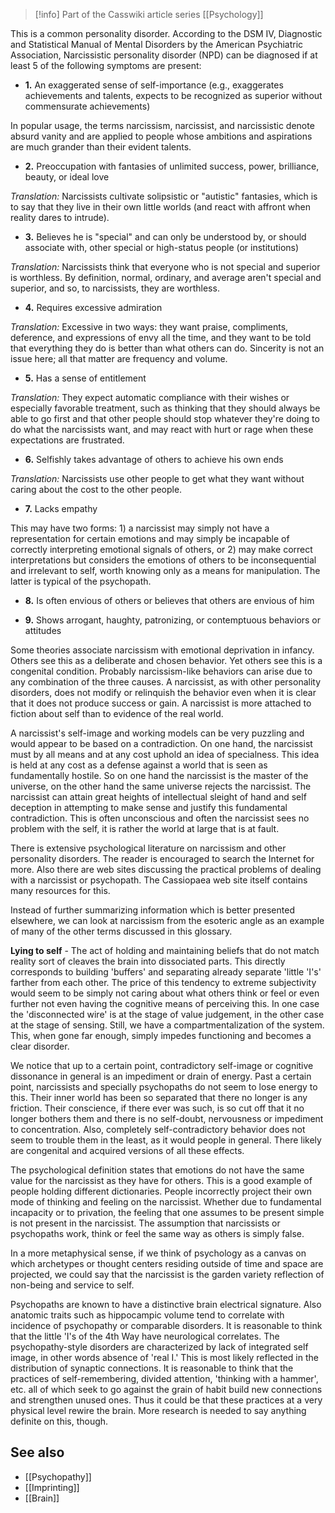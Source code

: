 > [!info] Part of the Casswiki article series [[Psychology]]

This is a common personality disorder. According to the DSM IV, Diagnostic and Statistical Manual of Mental Disorders by the American Psychiatric Association, Narcissistic personality disorder (NPD) can be diagnosed if at least 5 of the following symptoms are present:

*   **1.** An exaggerated sense of self-importance (e.g., exaggerates achievements and talents, expects to be recognized as superior without commensurate achievements)

In popular usage, the terms narcissism, narcissist, and narcissistic denote absurd vanity and are applied to people whose ambitions and aspirations are much grander than their evident talents.

*   **2.** Preoccupation with fantasies of unlimited success, power, brilliance, beauty, or ideal love

_Translation:_ Narcissists cultivate solipsistic or "autistic" fantasies, which is to say that they live in their own little worlds (and react with affront when reality dares to intrude).

*   **3.** Believes he is "special" and can only be understood by, or should associate with, other special or high-status people (or institutions)

_Translation:_ Narcissists think that everyone who is not special and superior is worthless. By definition, normal, ordinary, and average aren't special and superior, and so, to narcissists, they are worthless.

*   **4.** Requires excessive admiration

_Translation:_ Excessive in two ways: they want praise, compliments, deference, and expressions of envy all the time, and they want to be told that everything they do is better than what others can do. Sincerity is not an issue here; all that matter are frequency and volume.

*   **5.** Has a sense of entitlement

_Translation:_ They expect automatic compliance with their wishes or especially favorable treatment, such as thinking that they should always be able to go first and that other people should stop whatever they're doing to do what the narcissists want, and may react with hurt or rage when these expectations are frustrated.

*   **6.** Selfishly takes advantage of others to achieve his own ends

_Translation:_ Narcissists use other people to get what they want without caring about the cost to the other people.

*   **7.** Lacks empathy

This may have two forms: 1) a narcissist may simply not have a representation for certain emotions and may simply be incapable of correctly interpreting emotional signals of others, or 2) may make correct interpretations but considers the emotions of others to be inconsequential and irrelevant to self, worth knowing only as a means for manipulation. The latter is typical of the psychopath.

*   **8.** Is often envious of others or believes that others are envious of him

*   **9.** Shows arrogant, haughty, patronizing, or contemptuous behaviors or attitudes

Some theories associate narcissism with emotional deprivation in infancy. Others see this as a deliberate and chosen behavior. Yet others see this is a congenital condition. Probably narcissism-like behaviors can arise due to any combination of the three causes. A narcissist, as with other personality disorders, does not modify or relinquish the behavior even when it is clear that it does not produce success or gain. A narcissist is more attached to fiction about self than to evidence of the real world.

A narcissist's self-image and working models can be very puzzling and would appear to be based on a contradiction. On one hand, the narcissist must by all means and at any cost uphold an idea of specialness. This idea is held at any cost as a defense against a world that is seen as fundamentally hostile. So on one hand the narcissist is the master of the universe, on the other hand the same universe rejects the narcissist. The narcissist can attain great heights of intellectual sleight of hand and self deception in attempting to make sense and justify this fundamental contradiction. This is often unconscious and often the narcissist sees no problem with the self, it is rather the world at large that is at fault.

There is extensive psychological literature on narcissism and other personality disorders. The reader is encouraged to search the Internet for more. Also there are web sites discussing the practical problems of dealing with a narcissist or psychopath. The Cassiopaea web site itself contains many resources for this.

Instead of further summarizing information which is better presented elsewhere, we can look at narcissism from the esoteric angle as an example of many of the other terms discussed in this glossary.

**Lying to self** - The act of holding and maintaining beliefs that do not match reality sort of cleaves the brain into dissociated parts. This directly corresponds to building 'buffers' and separating already separate 'little 'I's' farther from each other. The price of this tendency to extreme subjectivity would seem to be simply not caring about what others think or feel or even further not even having the cognitive means of perceiving this. In one case the 'disconnected wire' is at the stage of value judgement, in the other case at the stage of sensing. Still, we have a compartmentalization of the system. This, when gone far enough, simply impedes functioning and becomes a clear disorder.

We notice that up to a certain point, contradictory self-image or cognitive dissonance in general is an impediment or drain of energy. Past a certain point, narcissists and specially psychopaths do not seem to lose energy to this. Their inner world has been so separated that there no longer is any friction. Their conscience, if there ever was such, is so cut off that it no longer bothers them and there is no self-doubt, nervousness or impediment to concentration. Also, completely self-contradictory behavior does not seem to trouble them in the least, as it would people in general. There likely are congenital and acquired versions of all these effects.

The psychological definition states that emotions do not have the same value for the narcissist as they have for others. This is a good example of people holding different dictionaries. People incorrectly project their own mode of thinking and feeling on the narcissist. Whether due to fundamental incapacity or to privation, the feeling that one assumes to be present simple is not present in the narcissist. The assumption that narcissists or psychopaths work, think or feel the same way as others is simply false.

In a more metaphysical sense, if we think of psychology as a canvas on which archetypes or thought centers residing outside of time and space are projected, we could say that the narcissist is the garden variety reflection of non-being and service to self.

Psychopaths are known to have a distinctive brain electrical signature. Also anatomic traits such as hippocampic volume tend to correlate with incidence of psychopathy or comparable disorders. It is reasonable to think that the little 'I's of the 4th Way have neurological correlates. The psychopathy-style disorders are characterized by lack of integrated self image, in other words absence of 'real I.' This is most likely reflected in the distribution of synaptic connections. It is reasonable to think that the practices of self-remembering, divided attention, 'thinking with a hammer', etc. all of which seek to go against the grain of habit build new connections and strengthen unused ones. Thus it could be that these practices at a very physical level rewire the brain. More research is needed to say anything definite on this, though.

See also
--------

*   [[Psychopathy]]
*   [[Imprinting]]
*   [[Brain]]